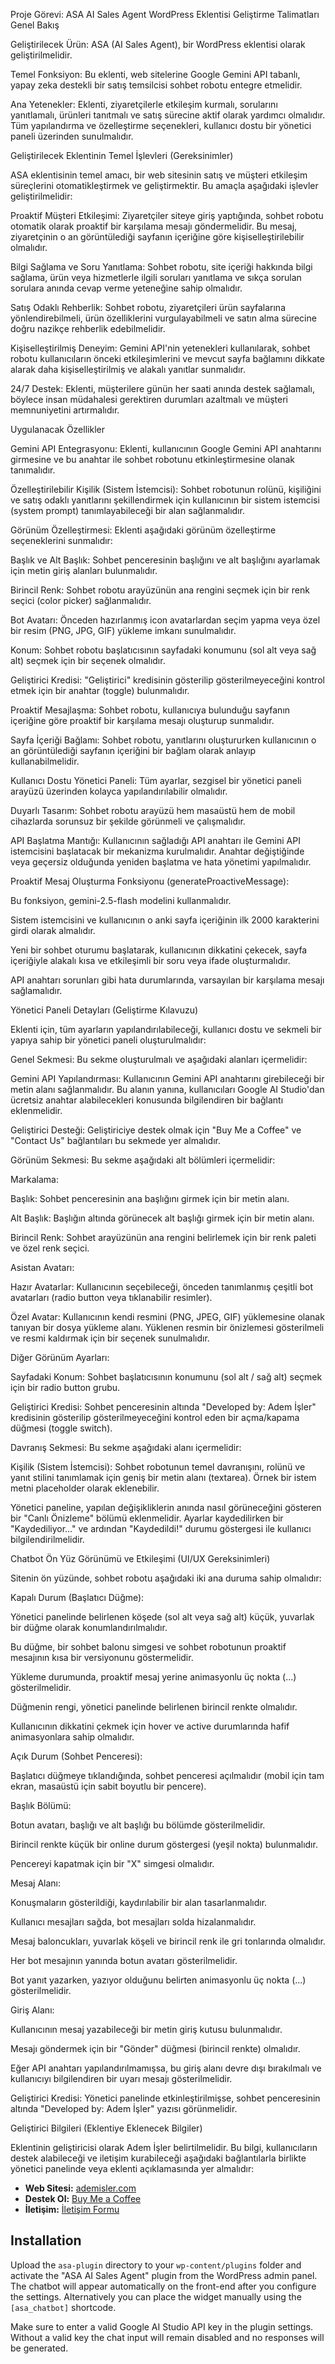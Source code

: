 
Proje Görevi: ASA AI Sales Agent WordPress Eklentisi Geliştirme Talimatları
Genel Bakış

Geliştirilecek Ürün: ASA (AI Sales Agent), bir WordPress eklentisi olarak geliştirilmelidir.

Temel Fonksiyon: Bu eklenti, web sitelerine Google Gemini API tabanlı, yapay zeka destekli bir satış temsilcisi sohbet robotu entegre etmelidir.

Ana Yetenekler: Eklenti, ziyaretçilerle etkileşim kurmalı, sorularını yanıtlamalı, ürünleri tanıtmalı ve satış sürecine aktif olarak yardımcı olmalıdır. Tüm yapılandırma ve özelleştirme seçenekleri, kullanıcı dostu bir yönetici paneli üzerinden sunulmalıdır.

Geliştirilecek Eklentinin Temel İşlevleri (Gereksinimler)

ASA eklentisinin temel amacı, bir web sitesinin satış ve müşteri etkileşim süreçlerini otomatikleştirmek ve geliştirmektir. Bu amaçla aşağıdaki işlevler geliştirilmelidir:

Proaktif Müşteri Etkileşimi: Ziyaretçiler siteye giriş yaptığında, sohbet robotu otomatik olarak proaktif bir karşılama mesajı göndermelidir. Bu mesaj, ziyaretçinin o an görüntülediği sayfanın içeriğine göre kişiselleştirilebilir olmalıdır.

Bilgi Sağlama ve Soru Yanıtlama: Sohbet robotu, site içeriği hakkında bilgi sağlama, ürün veya hizmetlerle ilgili soruları yanıtlama ve sıkça sorulan sorulara anında cevap verme yeteneğine sahip olmalıdır.

Satış Odaklı Rehberlik: Sohbet robotu, ziyaretçileri ürün sayfalarına yönlendirebilmeli, ürün özelliklerini vurgulayabilmeli ve satın alma sürecine doğru nazikçe rehberlik edebilmelidir.

Kişiselleştirilmiş Deneyim: Gemini API'nin yetenekleri kullanılarak, sohbet robotu kullanıcıların önceki etkileşimlerini ve mevcut sayfa bağlamını dikkate alarak daha kişiselleştirilmiş ve alakalı yanıtlar sunmalıdır.

24/7 Destek: Eklenti, müşterilere günün her saati anında destek sağlamalı, böylece insan müdahalesi gerektiren durumları azaltmalı ve müşteri memnuniyetini artırmalıdır.

Uygulanacak Özellikler

Gemini API Entegrasyonu: Eklenti, kullanıcının Google Gemini API anahtarını girmesine ve bu anahtar ile sohbet robotunu etkinleştirmesine olanak tanımalıdır.

Özelleştirilebilir Kişilik (Sistem İstemcisi): Sohbet robotunun rolünü, kişiliğini ve satış odaklı yanıtlarını şekillendirmek için kullanıcının bir sistem istemcisi (system prompt) tanımlayabileceği bir alan sağlanmalıdır.

Görünüm Özelleştirmesi: Eklenti aşağıdaki görünüm özelleştirme seçeneklerini sunmalıdır:

Başlık ve Alt Başlık: Sohbet penceresinin başlığını ve alt başlığını ayarlamak için metin giriş alanları bulunmalıdır.

Birincil Renk: Sohbet robotu arayüzünün ana rengini seçmek için bir renk seçici (color picker) sağlanmalıdır.

Bot Avatarı: Önceden hazırlanmış icon avatarlardan seçim yapma veya özel bir resim (PNG, JPG, GIF) yükleme imkanı sunulmalıdır.

Konum: Sohbet robotu başlatıcısının sayfadaki konumunu (sol alt veya sağ alt) seçmek için bir seçenek olmalıdır.

Geliştirici Kredisi: "Geliştirici" kredisinin gösterilip gösterilmeyeceğini kontrol etmek için bir anahtar (toggle) bulunmalıdır.

Proaktif Mesajlaşma: Sohbet robotu, kullanıcıya bulunduğu sayfanın içeriğine göre proaktif bir karşılama mesajı oluşturup sunmalıdır.

Sayfa İçeriği Bağlamı: Sohbet robotu, yanıtlarını oluştururken kullanıcının o an görüntülediği sayfanın içeriğini bir bağlam olarak anlayıp kullanabilmelidir.

Kullanıcı Dostu Yönetici Paneli: Tüm ayarlar, sezgisel bir yönetici paneli arayüzü üzerinden kolayca yapılandırılabilir olmalıdır.

Duyarlı Tasarım: Sohbet robotu arayüzü hem masaüstü hem de mobil cihazlarda sorunsuz bir şekilde görünmeli ve çalışmalıdır.

API Başlatma Mantığı: Kullanıcının sağladığı API anahtarı ile Gemini API istemcisini başlatacak bir mekanizma kurulmalıdır. Anahtar değiştiğinde veya geçersiz olduğunda yeniden başlatma ve hata yönetimi yapılmalıdır.

Proaktif Mesaj Oluşturma Fonksiyonu (generateProactiveMessage):

Bu fonksiyon, gemini-2.5-flash modelini kullanmalıdır.

Sistem istemcisini ve kullanıcının o anki sayfa içeriğinin ilk 2000 karakterini girdi olarak almalıdır.

Yeni bir sohbet oturumu başlatarak, kullanıcının dikkatini çekecek, sayfa içeriğiyle alakalı kısa ve etkileşimli bir soru veya ifade oluşturmalıdır.

API anahtarı sorunları gibi hata durumlarında, varsayılan bir karşılama mesajı sağlamalıdır.

Yönetici Paneli Detayları (Geliştirme Kılavuzu)

Eklenti için, tüm ayarların yapılandırılabileceği, kullanıcı dostu ve sekmeli bir yapıya sahip bir yönetici paneli oluşturulmalıdır:

Genel Sekmesi: Bu sekme oluşturulmalı ve aşağıdaki alanları içermelidir:

Gemini API Yapılandırması: Kullanıcının Gemini API anahtarını girebileceği bir metin alanı sağlanmalıdır. Bu alanın yanına, kullanıcıları Google AI Studio'dan ücretsiz anahtar alabilecekleri konusunda bilgilendiren bir bağlantı eklenmelidir.

Geliştirici Desteği: Geliştiriciye destek olmak için "Buy Me a Coffee" ve "Contact Us" bağlantıları bu sekmede yer almalıdır.

Görünüm Sekmesi: Bu sekme aşağıdaki alt bölümleri içermelidir:

Markalama:

Başlık: Sohbet penceresinin ana başlığını girmek için bir metin alanı.

Alt Başlık: Başlığın altında görünecek alt başlığı girmek için bir metin alanı.

Birincil Renk: Sohbet arayüzünün ana rengini belirlemek için bir renk paleti ve özel renk seçici.

Asistan Avatarı:

Hazır Avatarlar: Kullanıcının seçebileceği, önceden tanımlanmış çeşitli bot avatarları (radio button veya tıklanabilir resimler).

Özel Avatar: Kullanıcının kendi resmini (PNG, JPEG, GIF) yüklemesine olanak tanıyan bir dosya yükleme alanı. Yüklenen resmin bir önizlemesi gösterilmeli ve resmi kaldırmak için bir seçenek sunulmalıdır.

Diğer Görünüm Ayarları:

Sayfadaki Konum: Sohbet başlatıcısının konumunu (sol alt / sağ alt) seçmek için bir radio button grubu.

Geliştirici Kredisi: Sohbet penceresinin altında "Developed by: Adem İşler" kredisinin gösterilip gösterilmeyeceğini kontrol eden bir açma/kapama düğmesi (toggle switch).

Davranış Sekmesi: Bu sekme aşağıdaki alanı içermelidir:

Kişilik (Sistem İstemcisi): Sohbet robotunun temel davranışını, rolünü ve yanıt stilini tanımlamak için geniş bir metin alanı (textarea). Örnek bir istem metni placeholder olarak eklenebilir.

Yönetici paneline, yapılan değişikliklerin anında nasıl görüneceğini gösteren bir "Canlı Önizleme" bölümü eklenmelidir. Ayarlar kaydedilirken bir "Kaydediliyor..." ve ardından "Kaydedildi!" durumu göstergesi ile kullanıcı bilgilendirilmelidir.

Chatbot Ön Yüz Görünümü ve Etkileşimi (UI/UX Gereksinimleri)

Sitenin ön yüzünde, sohbet robotu aşağıdaki iki ana duruma sahip olmalıdır:

Kapalı Durum (Başlatıcı Düğme):

Yönetici panelinde belirlenen köşede (sol alt veya sağ alt) küçük, yuvarlak bir düğme olarak konumlandırılmalıdır.

Bu düğme, bir sohbet balonu simgesi ve sohbet robotunun proaktif mesajının kısa bir versiyonunu göstermelidir.

Yükleme durumunda, proaktif mesaj yerine animasyonlu üç nokta (...) gösterilmelidir.

Düğmenin rengi, yönetici panelinde belirlenen birincil renkte olmalıdır.

Kullanıcının dikkatini çekmek için hover ve active durumlarında hafif animasyonlara sahip olmalıdır.

Açık Durum (Sohbet Penceresi):

Başlatıcı düğmeye tıklandığında, sohbet penceresi açılmalıdır (mobil için tam ekran, masaüstü için sabit boyutlu bir pencere).

Başlık Bölümü:

Botun avatarı, başlığı ve alt başlığı bu bölümde gösterilmelidir.

Birincil renkte küçük bir online durum göstergesi (yeşil nokta) bulunmalıdır.

Pencereyi kapatmak için bir "X" simgesi olmalıdır.

Mesaj Alanı:

Konuşmaların gösterildiği, kaydırılabilir bir alan tasarlanmalıdır.

Kullanıcı mesajları sağda, bot mesajları solda hizalanmalıdır.

Mesaj baloncukları, yuvarlak köşeli ve birincil renk ile gri tonlarında olmalıdır.

Her bot mesajının yanında botun avatarı gösterilmelidir.

Bot yanıt yazarken, yazıyor olduğunu belirten animasyonlu üç nokta (...) gösterilmelidir.

Giriş Alanı:

Kullanıcının mesaj yazabileceği bir metin giriş kutusu bulunmalıdır.

Mesajı göndermek için bir "Gönder" düğmesi (birincil renkte) olmalıdır.

Eğer API anahtarı yapılandırılmamışsa, bu giriş alanı devre dışı bırakılmalı ve kullanıcıyı bilgilendiren bir uyarı mesajı gösterilmelidir.

Geliştirici Kredisi: Yönetici panelinde etkinleştirilmişse, sohbet penceresinin altında "Developed by: Adem İşler" yazısı görünmelidir.

Geliştirici Bilgileri (Eklentiye Eklenecek Bilgiler)

Eklentinin geliştiricisi olarak Adem İşler belirtilmelidir. Bu bilgi, kullanıcıların destek alabileceği ve iletişim kurabileceği aşağıdaki bağlantılarla birlikte yönetici panelinde veya eklenti açıklamasında yer almalıdır:


*   **Web Sitesi:** [ademisler.com](https://ademisler.com)
*   **Destek Ol:** [Buy Me a Coffee](https://buymeacoffee.com/ademisler)
*   **İletişim:** [İletişim Formu](https://ademisler.com/iletisim)

## Installation

Upload the `asa-plugin` directory to your `wp-content/plugins` folder and activate the "ASA AI Sales Agent" plugin from the WordPress admin panel. The chatbot will appear automatically on the front-end after you configure the settings. Alternatively you can place the widget manually using the `[asa_chatbot]` shortcode.

Make sure to enter a valid Google AI Studio API key in the plugin settings. Without a valid key the chat input will remain disabled and no responses will be generated.

